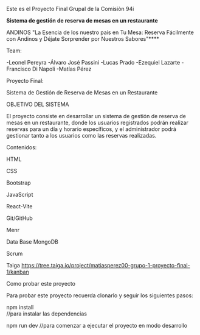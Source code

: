 Este es el Proyecto Final Grupal de la Comisiòn 94i <RollingCodeSchool>


**Sistema de gestión de reserva de mesas en un
restaurante**

ANDINOS
"La Esencia de los nuestro pais en Tu Mesa:
 Reserva Fácilmente con Andinos y Déjate
 Sorprender por Nuestros Sabores"****

Team: 

-Leonel Pereyra 
-Álvaro José Passini 
-Lucas Prado 
-Ezequiel Lazarte 
-Francisco Di Napoli 
-Matías Pérez

Proyecto Final: 

Sistema de Gestión de
Reserva de Mesas en un Restaurante

OBJETIVO DEL SISTEMA

El proyecto consiste en desarrollar un sistema de gestión de reserva de mesas en un
restaurante, donde los usuarios registrados podrán realizar reservas para un día y horario
específicos, y el administrador podrá gestionar tanto a los usuarios como las reservas
realizadas.

Contenidos:

HTML

CSS

Bootstrap

JavaScript

React-Vite

Git/GitHub

Menr

Data Base MongoDB

Scrum



Taiga
https://tree.taiga.io/project/matiasperez00-grupo-1-proyecto-final-1/kanban


Como probar este proyecto

Para probar este proyecto recuerda clonarlo y seguir los siguientes pasos:

npm install   
//para instalar las dependencias

npm run dev 
//para comenzar a ejecutar el proyecto en modo desarrollo

    
